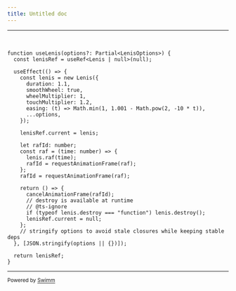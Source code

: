 ```yaml
---
title: Untitled doc
---
```

<SwmSnippet path="/app/page.tsx" line="27">

---

&nbsp;

```tsx
function useLenis(options?: Partial<LenisOptions>) {
  const lenisRef = useRef<Lenis | null>(null);

  useEffect(() => {
    const lenis = new Lenis({
      duration: 1.1,
      smoothWheel: true,
      wheelMultiplier: 1,
      touchMultiplier: 1.2,
      easing: (t) => Math.min(1, 1.001 - Math.pow(2, -10 * t)),
      ...options,
    });

    lenisRef.current = lenis;

    let rafId: number;
    const raf = (time: number) => {
      lenis.raf(time);
      rafId = requestAnimationFrame(raf);
    };
    rafId = requestAnimationFrame(raf);

    return () => {
      cancelAnimationFrame(rafId);
      // destroy is available at runtime
      // @ts-ignore
      if (typeof lenis.destroy === "function") lenis.destroy();
      lenisRef.current = null;
    };
    // stringify options to avoid stale closures while keeping stable deps
  }, [JSON.stringify(options || {})]);

  return lenisRef;
}
```

---

</SwmSnippet>

<SwmMeta version="3.0.0" repo-id="Z2l0aHViJTNBJTNBZGlnaXRhbC1uZXJkJTNBJTNBY29kZW15aG9iYnkxMDA="><sup>Powered by [Swimm](https://app.swimm.io/)</sup></SwmMeta>
